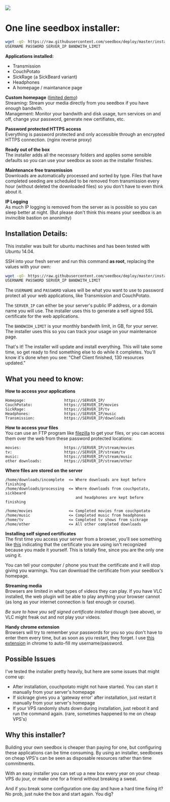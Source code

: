 <img src="https://raw.githubusercontent.com/seedbox/deploy/imgs/seedbox.png">

# One line seedbox installer:

```sh
wget -qO- https://raw.githubusercontent.com/seedbox/deploy/master/install.sh | sh -s \
USERNAME PASSWORD SERVER_IP BANDWITH_LIMIT
```

**Applications installed:**
- Transmission
- CouchPotato
- SickRage (a SickBeard variant)
- Headphones
- A homepage / maintanance page

**Custom homepage** ([limited demo](http://seedbox.github.io/deploy/)) <br>
Streaming: Stream your media directly from you seedbox if you have enough bandwith.
<br>
Management: Monitor your bandwith and disk usage, turn services on and off, change your password, generate new certifiates, etc.

**Password protected HTTPS access** <br>
Everything is password protected and only accessible through an encrypted HTTPS connection. (nginx reverse proxy)

**Ready out of the box** <br>
The installer adds all the necessary folders and applies some sensible defaults so you can use your seedbox as soon as the installer finishes.

**Maintenance free transmission** <br>
Downloads are automatically processed and sorted by type. Files that have completed seeding are scheduled to be removed from transmission every hour (without deleted the downloaded files) so you don't have to even think about it.

**IP Logging** <br>
As much IP logging is removed from the server as is possible so you can sleep better at night. (But please don't think this means your seedbox is an invincible bastion on anonimity)


## Installation Details:
This installer was built for ubuntu machines and has been tested with Ubuntu 14.04.

SSH into your fresh server and run this command **as root**, replacing the values with your own:

```sh
wget -qO- https://raw.githubusercontent.com/seedbox/deploy/master/install.sh | sh -s \
USERNAME PASSWORD SERVER_IP BANDWITH_LIMIT
```

The `USERNAME` and `PASSWORD` values will be what you want to use to password protect all your web applications, like Transmission and CouchPotato.

The `SERVER_IP` can either be your server's public IP address, or a domain name you will use.  The installer uses this to generate a self signed SSL certificate for the web applications.

The `BANDWIDH_LIMIT` is your monthly bandwith limit, in GB, for your server. The installer uses this so you can track your usage on your maintenance page.

That's it! The installer will update and install everything. This will take some time, so get ready to find something else to do while it completes. You'll know it's done when you see: "Chef Client finished, 130 resources updated."

## What you need to know:

**How to access your applications** <br>
```
Homepage:                 https://SERVER_IP/
CouchPotato:              https://SERVER_IP/movies
SickRage:                 https://SERVER_IP/tv
Headphones:               https://SERVER_IP/music
Transmission:             https://SERVER_IP/downloads
```

**How to access your files** <br>
You can use an FTP program like [filezilla](https://filezilla-project.org/) to get your files, or you can access them over the web from these password protected locations:
```
movies:                   https://SERVER_IP/stream/movies
tv:                       https://SERVER_IP/stream/tv
music:                    https://SERVER_IP/stream/music
other downloads:          https://SERVER_IP/stream/other
```

**Where files are stored on the server** <br>
```
/home/downloads/incomplete  <= Where downloads are kept before finishing
/home/downloads/processing  <= Where downloads from couchpotato, sickbeard
                               and headphones are kept before finishing

/home/movies                <= Completed movies from couchpotato
/home/music                 <= Completed music from headphones
/home/tv                    <= Completed tv shows from sickrage
/home/other                 <= All other completed downloads
```

**Installing self signed certificates** <br>
The first time you access your server from a browser, you'll see something like [this](https://raw.githubusercontent.com/seedbox/deploy/imgs/img/chrome_untrusted.png) indicating that the certificate you are using isn't recognized because you made it yourself. This is totally fine, since you are the only one using it.

You can tell your computer / phone you trust the certificate and it will stop giving you warnings. You can download the certificate from your seedbox's homepage.

**Streaming media** <br>
Browsers are limited in what types of videos they can play.  If you have VLC installed, the web plugin will be able to play anything your browser cannot (as long as your internet connection is fast enough or course).

_Be sure to have you self signed certificate installed though_ (see above), or VLC might freak out and not play your videos.

**Handy chrome extension** <br>
Browsers will try to remember your passwords for you so you don't have to enter them every time, but as soon as you restart, they forget. I use [this extension](https://chrome.google.com/webstore/detail/multipass-for-http-basic/enhldmjbphoeibbpdhmjkchohnidgnah?hl=en) in chrome to auto-fill my username/password.


## Possible Issues
I've tested the installer pretty heavily, but here are some issues that might come up:

- After installation, couchpotato might not have started. You can start it manually from your server's homepage
- If sickrage gives you a 'gateway error' after installation, just restart it manually from your server's homepage
- If your VPS randomly shuts down during installation, just reboot it and run the command again. (rare, sometimes happened to me on cheap VPS's)



## Why this installer?
Building your own seedbox is cheaper than paying for one, but configuring these applications can be time consuming. By using an installer, seedboxes on cheap VPS's can be seen as disposable resources rather than time commitments.

With an easy installer you can set up a new box every year on your cheap VPS du jour, or make one for a friend without breaking a sweat.

And if you break some configuration one day and have a hard time fixing it? No prob, just nuke the box and start again. You dig?